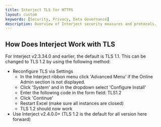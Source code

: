 ```yaml
---
title: Interject TLS for HTTPS
layout: custom
keywords: [Security, Privacy, Data Governance]
description: Overview of Interject security measures and protocols.
---
```


## How Does Interject Work with TLS

For Interject v2.3.34.0 and earlier, the default is TLS 1.1. This can be changed to TLS 1.2 by using the following method:

- Reconfigure TLS via Settings
    - In the Interject ribbon menu click 'Advanced Menu' if the Online Admin section is not displayed.
    - Click 'System' and in the dropdown select 'Configure Install'
    - Enter the following code in the form field: TLS1.2
    - Click 'Continue'
    - Restart Excel (make sure all instances are closed)
    - TLS 1.2 should now work
- Use Interject v2.4.0.0+ (TLS 1.2 is the default for all version here forward)